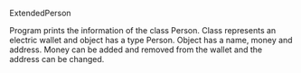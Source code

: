 ExtendedPerson

Program prints the information of the class Person. Class represents an
electric wallet and object has a type Person. Object has a name, money and
address. Money can be added and removed from the wallet and the address can be
changed.
